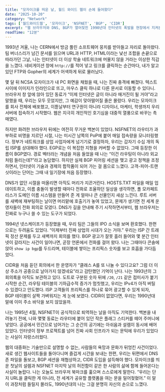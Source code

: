 ```yaml
---
title: "모자이크를 띄운 날, 월드 와이드 웹이 손에 들어왔다"
date: "2025-10-20"
category: "Network"
tags: ['월드와이드웹', '모자이크', 'NSFNET', 'BGP', 'CIDR']
excerpt: "웹 브라우저와 DNS, BGP가 열어젖힌 1990년대 인터넷의 폭발을 현장에서 지켜본 나의 기록"
readTime: "12분"
---
```


1993년 겨울, 나는 CERN에서 방금 풀린 소프트웨어 뭉치를 받아들고 자리로 돌아왔다. 팀 버너스리가 남긴 문서를 읽으며 URL과 HTTP, HTML이라는 낯선 조합을 손끝으로 따라가던 그날, 나는 인터넷이 더 이상 학술 네트워크에 머물지 않을 거라는 이상한 직감을 느꼈다. 네비게이션 창에 `http://`를 적어 넣고 링크를 클릭하는 순간마다, 내가 알고 있던 FTP와 Gopher의 세계가 어색하게 뒤로 물러났다.

몇 달 뒤 NCSA 모자이크가 내 PC 화면을 채웠을 때, 나는 진짜 충격에 빠졌다. 텍스트 사이에 이미지가 인라인으로 뜨고, 마우스 클릭 하나로 다른 문서로 이동할 수 있다니. 브라우저 창 앞에 앉아 있던 동료가 “이제 인터넷은 글이 아니라 매거진이 될 거야”라고 말했을 때, 우리는 모두 웃었지만, 그 예감이 맞아떨어질 줄은 몰랐다. 우리는 모자이크를 회사 전체에 배포했고, 이튿날부터 연구원이 아니라 디자이너, 마케터, 학생까지 우리 서버에 접속하기 시작했다. 웹은 지극히 개인적인 호기심을 대중적 열풍으로 바꾸는 촉매였다.

하지만 화려한 브라우저 뒤에는 여전히 무거운 백본이 있었다. NSFNET의 라우터가 과부하로 비명을 지르던 시절, 나는 미시간 남쪽의 PoP에 붙어 매일 접속량을 모니터링했다. 정부가 네트워크를 상업 사업자에게 넘기기로 결정하자, 우리는 갑자기 수십 개의 독립 ISP를 상대해야 했다. EGP로는 이 복잡한 지형을 커버할 수 없었다. 그때 등장한 이름이 BGP였다. 경로 벡터라는 개념을 처음 들었을 때 나는 “이건 라우팅이 아니라 외교처럼 들리는데?”라고 농담했다. 하지만 실제 BGP 피어링 세션을 맺고 광고 정책을 조정하면서, 인터넷이 기술과 경제의 합작품이 되어 가는 걸 몸으로 느꼈다. 고객-피어-트랜싯이라는 단어는 그때 내 일기장에 처음 등장했다.

DNS가 없던 시절을 떠올리면 아직도 머리가 지끈거린다. HOSTS.TXT 파일을 매일 업데이트하고, 이름 충돌이 발생할 때마다 전화로 조율하던 일상을 생각하면, 폴 모카페트리스가 도메인 이름 시스템을 만들어 준 게 얼마나 큰 선물인지 새삼 느낀다. 루트 서버를 새벽에 재부팅하는 날이면 머리맡에 호출기가 놓여 있었고, 문제가 생기면 전 세계 운영자들이 전화 회의로 모였다. DNS가 길을 안내해 주기 시작하면서부터, 웹 브라우저는 진짜로 누구나 쓸 수 있는 도구가 되었다.

1994년 넷스케이프가 등장했을 때, 우리 팀은 그들의 IPO 소식을 보며 환호했다. 한편으로는 두려움도 있었다. “이제부터 진짜 상업의 시대가 오는 거야.” 우리는 ISP 간 트래픽 정산 문제를 두고 새벽까지 회의를 했다. BGP 광고가 잘못 흘러 들어와 몇 분간 인터넷이 갈라지는 사건이 일어나면, 곧장 언론에서 전화를 걸어 왔다. 나는 그때마다 콘솔에 앉아 `show ip bgp`를 두드리며, 테이블에 쌓이는 프리픽스 숫자를 보고 호흡을 가다듬었다.

CIDR을 처음 듣던 회의에서 한 운영자가 “클래스 A를 또 나눌 수 있다고요? 그럼 더 이상 주소가 공중으로 날아가지 않겠네요”라고 감탄했던 기억이 난다. 나는 1993년의 그 회의록을 아직도 보관하고 있다. 도트로 구분된 숫자 뒤에 `/20`, `/21` 같은 접미사가 붙기 시작한 순간, 라우팅 테이블의 기하급수적 증가가 멈칫했고, 우리는 IPv4가 아직 버틸 수 있겠다고 안도했다. ISP 고객들의 프리픽스를 하나로 묶어 광고할 수 있게 되자, BGP 테이블이 살짝 가벼워지는 게 눈에 보였다. CIDR이 없었다면, 우리는 1990년대 말에 이미 주소 바닥을 보지 않았을까.

나는 1995년 4월, NSFNET이 공식적으로 퇴역하는 날을 아직도 기억한다. 백본을 내려놓기 전에, 나와 몇몇 동료는 라우터에 붙어 있던 작은 플래그 스티커를 떼어 주머니에 넣었다. 공공에서 민간으로 넘어가는 그 순간의 공기에는 아쉬움과 설렘이 동시에 배어 있었다. 인터넷이 정부 프로젝트를 넘어 진짜 사회 인프라가 되는 문턱에 우리가 있었다는 사실이 자랑스러웠다.

웹의 대중화는 기술만으로 설명할 수 없는, 사람들의 욕망과 문화가 뒤엉킨 사건이었다. 새로 생긴 웹사이트들을 돌아다니며 즐겁게 시간을 보내는 한편, 우리는 뒤편에서 DNS 존 파일을 돌보고, BGP 세션을 재협상하고, CIDR 도입을 설득해야 했다. 모자이크를 띄운 첫날의 설렘과 NSFNET 마지막 날의 허전함이 같은 한 사람의 삶에 함께 들어온다는 사실이 놀랍다. 나는 오늘도 브라우저 북마크를 훑으며 스스로에게 말한다. “우리는 단지 URL을 클릭한 게 아니라, 전 세계가 공유할 플랫폼을 여는 문을 밀어젖혔어.” 이 말이 과장처럼 들릴지 몰라도, 1990년대의 나는 그걸 분명히 자신의 손으로 느꼈다.
